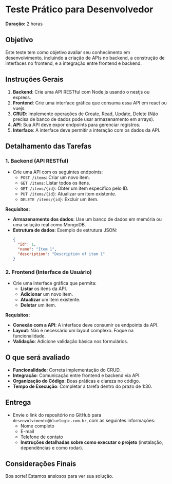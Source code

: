 
# Teste Prático para Desenvolvedor

**Duração:** 2 horas

## Objetivo
Este teste tem como objetivo avaliar seu conhecimento em desenvolvimento, incluindo a criação de APIs no backend, a construção de interfaces no frontend, e a integração entre frontend e backend.

## Instruções Gerais
1. **Backend**: Crie uma API RESTful com Node.js usando o nestjs ou express.
2. **Frontend**: Crie uma interface gráfica que consuma essa API em react ou vuejs.
3. **CRUD**: Implemente operações de Create, Read, Update, Delete (Não precisa de banco de dados pode usar armazenamento em arrays).
4. **API**: Sua API deve expor endpoints para gerenciar registros.
5. **Interface**: A interface deve permitir a interação com os dados da API.

## Detalhamento das Tarefas

### 1. Backend (API RESTful)
- Crie uma API com os seguintes endpoints:
  - `POST /items`: Criar um novo item.
  - `GET /items`: Listar todos os itens.
  - `GET /items/{id}`: Obter um item específico pelo ID.
  - `PUT /items/{id}`: Atualizar um item existente.
  - `DELETE /items/{id}`: Excluir um item.

**Requisitos:**
- **Armazenamento dos dados**: Use um banco de dados em memória ou uma solução real como MongoDB.
- **Estrutura de dados**: Exemplo de estrutura JSON:
  ```json
  {
    "id": 1,
    "name": "Item 1",
    "description": "Description of item 1"
  }
  ```

### 2. Frontend (Interface de Usuário)
- Crie uma interface gráfica que permita:
  - **Listar** os itens da API.
  - **Adicionar** um novo item.
  - **Atualizar** um item existente.
  - **Deletar** um item.

**Requisitos:**
- **Conexão com a API**: A interface deve consumir os endpoints da API.
- **Layout**: Não é necessário um layout complexo. Foque na funcionalidade.
- **Validação**: Adicione validação básica nos formulários.

## O que será avaliado
- **Funcionalidade**: Correta implementação do CRUD.
- **Integração**: Comunicação entre frontend e backend via API.
- **Organização do Código**: Boas práticas e clareza no código.
- **Tempo de Execução**: Completar a tarefa dentro do prazo de 1:30.

## Entrega
- Envie o link do repositório no GitHub para `desenvolvimento@bluelogic.com.br`, com as seguintes informações:
  - Nome completo
  - E-mail
  - Telefone de contato
  - **Instruções detalhadas sobre como executar o projeto** (instalação, dependências e como rodar).

## Considerações Finais
Boa sorte! Estamos ansiosos para ver sua solução.